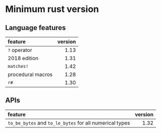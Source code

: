 # Minimum rust version

## Language features

| feature | version |
|:------ | -----: |
| `?` operator | 1.13 |
| 2018 edition | 1.31 |
| `matches!` | 1.42 |
| procedural macros | 1.28 |
| `r#` | 1.30 |



## APIs
| feature | version |
|:------ | -----: |
| `to_be_bytes` and `to_le_bytes` for all numerical types | 1.32 |
